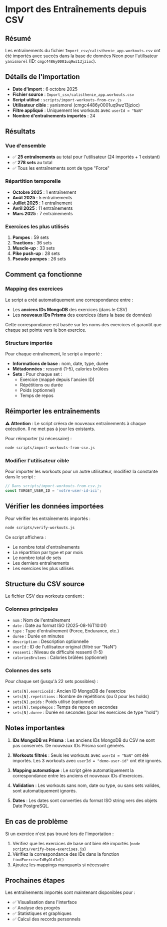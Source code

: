 # Import des Entraînements depuis CSV

## Résumé

Les entraînements du fichier `Import_csv/calisthenie_app.workouts.csv` ont été importés avec succès dans la base de données Neon pour l'utilisateur `yanismorel` (ID: `cmgc4486y0001uq9wz13jzioc`).

## Détails de l'importation

- **Date d'import** : 6 octobre 2025
- **Fichier source** : `Import_csv/calisthenie_app.workouts.csv`
- **Script utilisé** : `scripts/import-workouts-from-csv.js`
- **Utilisateur cible** : yanismorel (cmgc4486y0001uq9wz13jzioc)
- **Filtre appliqué** : Uniquement les workouts avec `userId = "NaN"`
- **Nombre d'entraînements importés** : 24

## Résultats

### Vue d'ensemble
- ✅ **25 entraînements** au total pour l'utilisateur (24 importés + 1 existant)
- ✅ **278 sets** au total
- ✅ Tous les entraînements sont de type "Force"

### Répartition temporelle
- **Octobre 2025** : 1 entraînement
- **Août 2025** : 5 entraînements
- **Juillet 2025** : 1 entraînement
- **Avril 2025** : 11 entraînements
- **Mars 2025** : 7 entraînements

### Exercices les plus utilisés
1. **Pompes** : 59 sets
2. **Tractions** : 36 sets
3. **Muscle-up** : 33 sets
4. **Pike push-up** : 28 sets
5. **Pseudo pompes** : 26 sets

## Comment ça fonctionne

### Mapping des exercices
Le script a créé automatiquement une correspondance entre :
- Les **anciens IDs MongoDB** des exercices (dans le CSV)
- Les **nouveaux IDs Prisma** des exercices (dans la base de données)

Cette correspondance est basée sur les noms des exercices et garantit que chaque set pointe vers le bon exercice.

### Structure importée
Pour chaque entraînement, le script a importé :
- **Informations de base** : nom, date, type, durée
- **Métadonnées** : ressenti (1-5), calories brûlées
- **Sets** : Pour chaque set :
  - Exercice (mappé depuis l'ancien ID)
  - Répétitions ou durée
  - Poids (optionnel)
  - Temps de repos

## Réimporter les entraînements

⚠️ **Attention** : Le script créera de nouveaux entraînements à chaque exécution. Il ne met pas à jour les existants.

Pour réimporter (si nécessaire) :

```bash
node scripts/import-workouts-from-csv.js
```

### Modifier l'utilisateur cible

Pour importer les workouts pour un autre utilisateur, modifiez la constante dans le script :

```javascript
// Dans scripts/import-workouts-from-csv.js
const TARGET_USER_ID = 'votre-user-id-ici';
```

## Vérifier les données importées

Pour vérifier les entraînements importés :

```bash
node scripts/verify-workouts.js
```

Ce script affichera :
- Le nombre total d'entraînements
- La répartition par type et par mois
- Le nombre total de sets
- Les derniers entraînements
- Les exercices les plus utilisés

## Structure du CSV source

Le fichier CSV des workouts contient :

### Colonnes principales
- `nom` : Nom de l'entraînement
- `date` : Date au format ISO (2025-08-16T10:01)
- `type` : Type d'entraînement (Force, Endurance, etc.)
- `duree` : Durée en minutes
- `description` : Description optionnelle
- `userId` : ID de l'utilisateur original (filtré sur "NaN")
- `ressenti` : Niveau de difficulté ressenti (1-5)
- `caloriesBrulees` : Calories brûlées (optionnel)

### Colonnes des sets
Pour chaque set (jusqu'à 22 sets possibles) :
- `sets[N].exerciceId` : Ancien ID MongoDB de l'exercice
- `sets[N].repetitions` : Nombre de répétitions (ou 0 pour les holds)
- `sets[N].poids` : Poids utilisé (optionnel)
- `sets[N].tempsRepos` : Temps de repos en secondes
- `sets[N].duree` : Durée en secondes (pour les exercices de type "hold")

## Notes importantes

1. **IDs MongoDB vs Prisma** : Les anciens IDs MongoDB du CSV ne sont pas conservés. De nouveaux IDs Prisma sont générés.

2. **Workouts filtrés** : Seuls les workouts avec `userId = "NaN"` ont été importés. Les 3 workouts avec `userId = "demo-user-id"` ont été ignorés.

3. **Mapping automatique** : Le script gère automatiquement la correspondance entre les anciens et nouveaux IDs d'exercices.

4. **Validation** : Les workouts sans nom, date ou type, ou sans sets valides, sont automatiquement ignorés.

5. **Dates** : Les dates sont converties du format ISO string vers des objets Date PostgreSQL.

## En cas de problème

Si un exercice n'est pas trouvé lors de l'importation :
1. Vérifiez que les exercices de base ont bien été importés (`node scripts/verify-base-exercises.js`)
2. Vérifiez la correspondance des IDs dans la fonction `findExerciseIdByOldId()`
3. Ajoutez les mappings manquants si nécessaire

## Prochaines étapes

Les entraînements importés sont maintenant disponibles pour :
- ✅ Visualisation dans l'interface
- ✅ Analyse des progrès
- ✅ Statistiques et graphiques
- ✅ Calcul des records personnels

